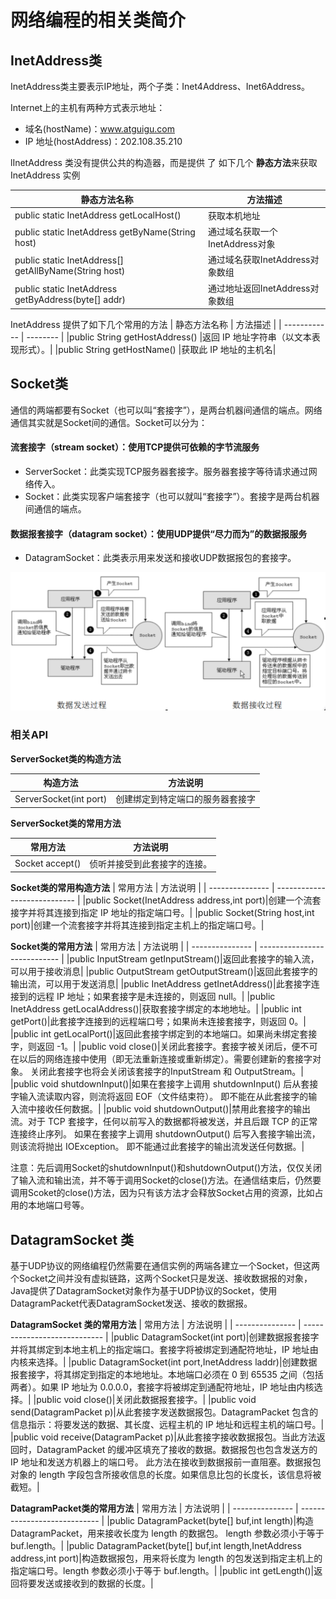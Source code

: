 # 网络编程的相关类简介

## InetAddress类

InetAddress类主要表示IP地址，两个子类：Inet4Address、Inet6Address。

Internet上的主机有两种方式表示地址：

-   域名(hostName)：www.atguigu.com
-   IP 地址(hostAddress)：202.108.35.210

lInetAddress 类没有提供公共的构造器，而是提供 了 如下几个 **静态方法**来获取InetAddress 实例

| 静态方法名称 | 方法描述 |
| ------------ | -------- |
|public static InetAddress getLocalHost()|获取本机地址|
|public static InetAddress getByName(String host)|通过域名获取一个InetAddress对象|
|public static InetAddress[] getAllByName(String host)|通过域名获取InetAddress对象数组|
|public static InetAddress getByAddress(byte[] addr)|通过地址返回InetAddress对象数组|

InetAddress 提供了如下几个常用的方法
| 静态方法名称 | 方法描述 |
| ------------ | -------- |
|public String getHostAddress() |返回 IP 地址字符串（以文本表现形式）。|
|public String getHostName() |获取此 IP 地址的主机名|



## Socket类

通信的两端都要有Socket（也可以叫“套接字”），是两台机器间通信的端点。网络通信其实就是Socket间的通信。Socket可以分为：

#### 流套接字（stream socket）：使用TCP提供可依赖的字节流服务

-   ServerSocket：此类实现TCP服务器套接字。服务器套接字等待请求通过网络传入。
-   Socket：此类实现客户端套接字（也可以就叫“套接字”）。套接字是两台机器间通信的端点。

#### 数据报套接字（datagram socket）：使用UDP提供“尽力而为”的数据报服务

-   DatagramSocket：此类表示用来发送和接收UDP数据报包的套接字。

![image-20200915144512011](_images/image-20200915144512011.png)

### 相关API

**ServerSocket类的构造方法**

| 构造方法               | 方法说明                         |
| ---------------------- | -------------------------------- |
| ServerSocket(int port) | 创建绑定到特定端口的服务器套接字 |

**ServerSocket类的常用方法**

| 常用方法        | 方法说明                     |
| --------------- | ---------------------------- |
| Socket accept() | 侦听并接受到此套接字的连接。 |

**Socket类的常用构造方法**
| 常用方法        | 方法说明                     |
| --------------- | ---------------------------- |
|public Socket(InetAddress address,int port)|创建一个流套接字并将其连接到指定 IP 地址的指定端口号。|
|public Socket(String host,int port)|创建一个流套接字并将其连接到指定主机上的指定端口号。|

**Socket类的常用方法**
| 常用方法        | 方法说明                     |
| --------------- | ---------------------------- |
|public InputStream getInputStream()|返回此套接字的输入流，可以用于接收消息|
|public OutputStream getOutputStream()|返回此套接字的输出流，可以用于发送消息|
|public InetAddress getInetAddress()|此套接字连接到的远程 IP 地址；如果套接字是未连接的，则返回 null。|
|public InetAddress getLocalAddress()|获取套接字绑定的本地地址。|
|public int getPort()|此套接字连接到的远程端口号；如果尚未连接套接字，则返回 0。|
|public int getLocalPort()|返回此套接字绑定到的本地端口。如果尚未绑定套接字，则返回 -1。|
|public void close()|关闭此套接字。套接字被关闭后，便不可在以后的网络连接中使用（即无法重新连接或重新绑定）。需要创建新的套接字对象。 关闭此套接字也将会关闭该套接字的InputStream 和 OutputStream。|
|public void shutdownInput()|如果在套接字上调用 shutdownInput() 后从套接字输入流读取内容，则流将返回 EOF（文件结束符）。 即不能在从此套接字的输入流中接收任何数据。|
|public void shutdownOutput()|禁用此套接字的输出流。对于 TCP 套接字，任何以前写入的数据都将被发送，并且后跟 TCP 的正常连接终止序列。 如果在套接字上调用 shutdownOutput() 后写入套接字输出流，则该流将抛出 IOException。 即不能通过此套接字的输出流发送任何数据。|

注意：先后调用Socket的shutdownInput()和shutdownOutput()方法，仅仅关闭了输入流和输出流，并不等于调用Socket的close()方法。在通信结束后，仍然要调用Scoket的close()方法，因为只有该方法才会释放Socket占用的资源，比如占用的本地端口号等。



## DatagramSocket 类

基于UDP协议的网络编程仍然需要在通信实例的两端各建立一个Socket，但这两个Socket之间并没有虚拟链路，这两个Socket只是发送、接收数据报的对象，Java提供了DatagramSocket对象作为基于UDP协议的Socket，使用DatagramPacket代表DatagramSocket发送、接收的数据报。

**DatagramSocket 类的常用方法**
| 常用方法        | 方法说明                     |
| --------------- | ---------------------------- |
|public DatagramSocket(int port)|创建数据报套接字并将其绑定到本地主机上的指定端口。套接字将被绑定到通配符地址，IP 地址由内核来选择。|
|public DatagramSocket(int port,InetAddress laddr)|创建数据报套接字，将其绑定到指定的本地地址。本地端口必须在 0 到 65535 之间（包括两者）。如果 IP 地址为 0.0.0.0，套接字将被绑定到通配符地址，IP 地址由内核选择。|
|public void close()|关闭此数据报套接字。|
|public void send(DatagramPacket p)|从此套接字发送数据报包。DatagramPacket 包含的信息指示：将要发送的数据、其长度、远程主机的 IP 地址和远程主机的端口号。|
|public void receive(DatagramPacket p)|从此套接字接收数据报包。当此方法返回时，DatagramPacket 的缓冲区填充了接收的数据。数据报包也包含发送方的 IP 地址和发送方机器上的端口号。 此方法在接收到数据报前一直阻塞。数据报包对象的 length 字段包含所接收信息的长度。如果信息比包的长度长，该信息将被截短。|

**DatagramPacket类的常用方法**
| 常用方法        | 方法说明                     |
| --------------- | ---------------------------- |
|public DatagramPacket(byte[] buf,int length)|构造 DatagramPacket，用来接收长度为 length 的数据包。 length 参数必须小于等于 buf.length。|
|public DatagramPacket(byte[] buf,int length,InetAddress address,int port)|构造数据报包，用来将长度为 length 的包发送到指定主机上的指定端口号。length 参数必须小于等于 buf.length。|
|public int getLength()|返回将要发送或接收到的数据的长度。|
